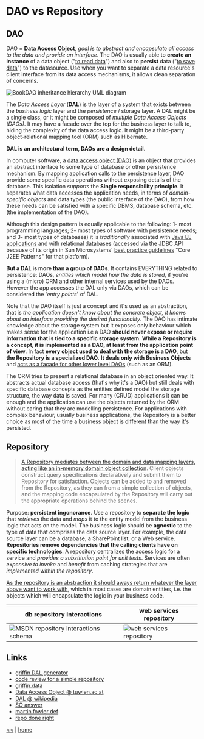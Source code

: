 # DAO vs Repository

## DAO

DAO = **Data Access Object**, _goal is to abstract and encapsulate all access to the data and provide an interface_.
The DAO is usually able to __create an instance__ of a data object ("[to read data][1]") and also to __persist__ data ("[to save data][1]") to the datasource.
Use when you want to separate a data resource's client interface from its data access mechanisms, it allows clean separation of concerns.

![BookDAO inheritance hierarchy UML diagram](http://best-practice-software-engineering.ifs.tuwien.ac.at/patterns/images/dao.jpg)

The *Data Access Layer* (**DAL**) is the layer of a system that exists between the _business logic_ layer and the *persistence* / storage layer. 
A DAL might be a single class, or it might be composed of _multiple Data Access Objects (DAOs)_. 
It may have a facade over the top for the business layer to talk to, hiding the complexity of the data access logic. 
It might be a third-party object-relational mapping tool (ORM) such as Hibernate. 

__DAL is an architectural term, DAOs are a design detail__.  

In computer software, a [data access object (DAO)][2] is an object that provides an abstract interface to some type of database or other persistence mechanism. 
By mapping application calls to the persistence layer, DAO provide some specific data operations without exposing details of the database. 
This isolation _supports_ the **Single responsibility principle**. 
It separates what data accesses the application needs, in terms of _domain-specific objects_ and data types (the public interface of the DAO), 
from how these needs can be satisfied with a specific DBMS, database schema, etc. (the implementation of the DAO). 

Although this design pattern is equally applicable to the following: 
1- most programming languages; 
2- most types of software with persistence needs; and 
3- most types of databases) 
it is *traditionally* associated with [Java EE applications][3] and with relational databases (accessed via the JDBC API because of its origin in Sun Microsystems' [best practice guidelines][3] "Core J2EE Patterns" for that platform). 

**But a DAL is more than a group of DAOs**. 
It contains EVERYTHING related to persistence: DAOs, _entities which model how the data is stored_, 
if you're using a (micro) ORM and other internal services used by the DAOs. 
However the app accesses the DAL only via DAOs, which can be considered the '_entry points_' of DAL. 

Note that the DAO itself is just a concept and it's used as an abstraction, that is _the application doesn't know about the concrete object, it knows about an interface providing the desired functionality_. 
The DAO has intimate knowledge about the storage system but it exposes only behaviour which makes sense for the application i.e a DAO **should never expose or require information that is tied to a specific storage system**. 
**While a Repository is a concept, it is implemented as a DAO, at least from the application point of view**. 
In fact **every object used to deal with the storage is a DAO**, but **the Repository is a specialized DAO**. 
__It deals only with Business Objects__ and [acts as a facade for other lower level DAOs][4] (such as an ORM). 

The ORM tries to present a relational database in an object oriented way. 
It abstracts actual database access (that's why it's a DAO) but still deals with specific database concepts as the entities defined model the storage structure, the way data is saved. 
For many (CRUD) applications it can be enough and the application can use the objects returned by the ORM without caring that they are modelling persistence. 
For applications with complex behaviour, usually business applications, the Repository is a better choice as most of the time a business object is different than the way it's persisted.

## Repository

> [A Repository mediates between the domain and data mapping layers, acting like an in-memory domain object collection][5]. 
Client objects construct query specifications declaratively and submit them to Repository for satisfaction. 
Objects can be added to and removed from the Repository, as they can from a simple collection of objects, 
and the mapping code encapsulated by the Repository will carry out the appropriate operations behind the scenes.

Purpose: **persistent ingonorance**.
Use a repository to **separate the logic** that _retrieves_ the data and _maps_ it to the entity model from the business logic that acts on the model. 
The business logic should be **agnostic** to the type of data that comprises the data source layer. 
For example, the data source layer can be a database, a SharePoint list, or a Web service.
**Repositories remove dependencies that the calling clients have on specific technologies**. 
A repository centralizes the access logic for a service and _provides a substitution point for unit tests_. 
Services are often _expensive to invoke_ and _benefit_ from caching strategies that are *implemented within the repository*.

[As the repository is an abstraction it should aways return whatever the layer above want to work with][6], which in most cases are domain entities, i.e. the objects which will encapsulate the logic in your business code.

db repository interactions | web services repository 
---|---
![MSDN repository interactions schema](https://i-msdn.sec.s-msft.com/dynimg/IC340233.png) | ![web services repository](https://i-msdn.sec.s-msft.com/dynimg/IC340239.png)

## Links
+ [griffin DAL generator](http://blog.gauffin.org/2016/02/griffin-dal-generator-take-2/#more-8418)
+ [code review for a simple repository](https://codereview.stackexchange.com/questions/33109/repository-service-design-pattern)
+ [griffin.data](https://github.com/jgauffin/Griffin.Data)
+ [Data Access Object @ tuwien.ac.at][1]
+ [DAL @ wikipedia][2]
+ [SO answer][4]
+ [martin fowler def][5]
+ [repo done right][6]


[1]: http://best-practice-software-engineering.ifs.tuwien.ac.at/patterns/dao.html "Data Access Object @ tuwien.ac.at"
[2]: https://en.wikipedia.org/wiki/Data_access_layer "DAL @ wikipedia"
[3]: https://en.wikipedia.org/wiki/Data_access_object#cite_note-1 "cite"
[4]: https://stackoverflow.com/questions/28599968/retrieving-and-caching-nested-objects-from-a-rest-api "SO answer"
[5]: https://martinfowler.com/eaaCatalog/repository.html "martin fowler def"
[6]: http://blog.gauffin.org/2013/01/repository-pattern-done-right/ "repo done right"

[<<](../sql.md) | [home](../../README.md)